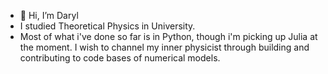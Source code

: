- 👋 Hi, I’m Daryl
- I studied Theoretical Physics in University.  
- Most of what i've done so far is in Python, though i'm picking up Julia at the moment.
I wish to channel my inner physicist through building and contributing to code bases of numerical models.


<!---
mrdarylguy/mrdarylguy is a ✨ special ✨ repository because its `README.md` (this file) appears on your GitHub profile.
You can click the Preview link to take a look at your changes.
--->
